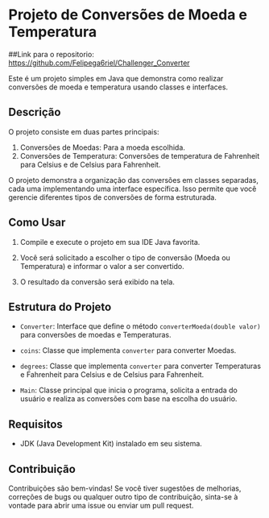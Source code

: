 # Projeto de Conversões de Moeda e Temperatura

##Link para o repositorio: https://github.com/Felipega6riel/Challenger_Converter

Este é um projeto simples em Java que demonstra como realizar conversões de moeda e temperatura usando classes e interfaces.

## Descrição

O projeto consiste em duas partes principais:
1. Conversões de Moedas: Para a moeda escolhida.
2. Conversões de Temperatura: Conversões de temperatura de Fahrenheit para Celsius e de Celsius para Fahrenheit.

O projeto demonstra a organização das conversões em classes separadas, cada uma implementando uma interface específica. Isso permite que você gerencie diferentes tipos de conversões de forma estruturada.

## Como Usar

1. Compile e execute o projeto em sua IDE Java favorita.

2. Você será solicitado a escolher o tipo de conversão (Moeda ou Temperatura) e informar o valor a ser convertido.

3. O resultado da conversão será exibido na tela.

## Estrutura do Projeto

- `Converter`: Interface que define o método `converterMoeda(double valor)` para conversões de moedas e Temperaturas.

- `coins`: Classe que implementa `converter` para converter Moedas.
- `degrees`: Classe que implementa `converter` para converter Temperaturas e Fahrenheit para Celsius e de Celsius para Fahrenheit.
- `Main`: Classe principal que inicia o programa, solicita a entrada do usuário e realiza as conversões com base na escolha do usuário.

## Requisitos

- JDK (Java Development Kit) instalado em seu sistema.

## Contribuição

Contribuições são bem-vindas! Se você tiver sugestões de melhorias, correções de bugs ou qualquer outro tipo de contribuição, sinta-se à vontade para abrir uma issue ou enviar um pull request.





